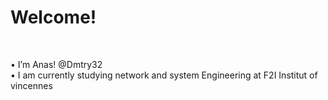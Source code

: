 <h1> Welcome! </h1> </br>

• I’m Anas! @Dmtry32 </br>
• I am currently studying network and system Engineering at F2I Institut of vincennes 

